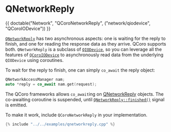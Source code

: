 # QNetworkReply

{{ doctable("Network", "QCoroNetworkReply", ("network/qiodevice", "QCoroIODevice")) }}

[`QNetworkReply`][qdoc-qnetworkreply] has two asynchronous aspects: one is waiting for the
reply to finish, and one for reading the response data as they arrive. QCoro supports both.
`QNetworkReply` is a subclass of [`QIODevice`][qdoc-qiodevice], so you can leverage all the
features of [`QCoroIODevice`][qcoro-iodevice] to asynchronously read data from the underlying
`QIODevice` using coroutines.

To wait for the reply to finish, one can simply `co_await` the reply object:

```cpp
QNetworkAccessManager nam;
auto *reply = co_await nam.get(request);
```

The QCoro frameworks allows `co_await`ing on [QNetworkReply][qdoc-qnetworkreply] objects. The
co-awaiting coroutine is suspended, until [`QNetworkReply::finished()`][qdoc-qnetworkreply-finished]
signal is emitted.

To make it work, include `QCoroNetworkReply` in your implementation.

```cpp
{% include "../../examples/qnetworkreply.cpp" %}
```

[qdoc-qnetworkreply]: https://doc.qt.io/qt-5/qnetworkreply.html
[qdoc-qnetworkreply-finished]: https://doc.qt.io/qt-5/qnetworkreply.html#finished
[qdoc-qiodevice]: https://doc.qt.io/qt-5/qiodevice.html
[qcoro-iodevice]: ../core/qiodevice.md

